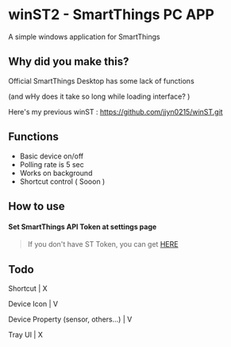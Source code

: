 # winST2 - SmartThings PC APP
A simple windows application for SmartThings


## Why did you make this?
Official SmartThings Desktop has some lack of functions

(and wHy does it take so long while loading interface? )

Here's my previous winST : https://github.com/jjyn0215/winST.git

## Functions
- Basic device on/off
- Polling rate is 5 sec
- Works on background
- Shortcut control ( Sooon )
  
## How to use
#### Set SmartThings API Token at settings page
> If you don't have ST Token, you can get [HERE](https://account.smartthings.com/tokens)

## Todo
Shortcut | X

Device Icon | V

Device Property (sensor, others...) | V

Tray UI | X
